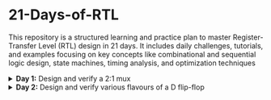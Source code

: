 # 21-Days-of-RTL
This repository is a structured learning and practice plan to master Register-Transfer Level (RTL) design in 21 days. It includes daily challenges, tutorials, and examples focusing on key concepts like combinational and sequential logic design, state machines, timing analysis, and optimization techniques

<details>
<summary><b> Day 1:</b> Design and verify a 2:1 mux </summary>   
<br>
Design of a 2x1 mux ;
  
verilog code
-
```
module 2x1_mux (
  input   wire    a_i,
  input   wire    b_i,
  input   wire    sel_i,
  output  wire    y_o
);

  assign y_o = sel_i ? a_i : b_i;
endmodule
```
Verilog Test-Bench
-
```
module 2x1_mux_tb ();

  logic [7:0] a_i;
  logic [7:0] b_i;
  logic       sel_i;
  logic [7:0] y_o;

  2x1_mux UUT (
    .a_i(a_i),
    .b_i(b_i),
    .sel_i(sel_i),
    .y_o(y_o)
  );

  initial begin
    for (int i = 0; i < 10; i++) begin
      a_i   = $urandom_range(0, 8'hFF);
      b_i   = $urandom_range(0, 8'hFF);
      sel_i = $random % 2;
      #5;
    end
    $finish();
  end

endmodule

```
</details>
<details>
<summary><b> Day 2:</b> Design and verify various flavours of a D flip-flop </summary>   
<br>


</details>

